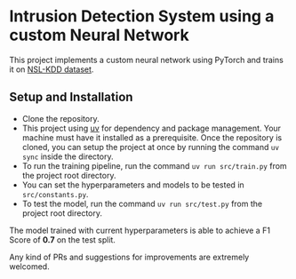 # Intrusion Detection System using a custom Neural Network
This project implements a custom neural network using PyTorch and trains it on [NSL-KDD dataset](https://huggingface.co/datasets/Mireu-Lab/NSL-KDD).

## Setup and Installation

- Clone the repository.
- This project using [uv](https://github.com/astral-sh/uv) for dependency and package management. Your machine must have it installed as a prerequisite. Once the repository is cloned, you can setup the project at once by running the command `uv sync` inside the directory.
- To run the training pipeline, run the command `uv run src/train.py` from the project root directory.
- You can set the hyperparameters and models to be tested in `src/constants.py`.
- To test the model, run the command `uv run src/test.py` from the project root directory.

The model trained with current hyperparameters is able to achieve a F1 Score of **0.7** on the test split.

Any kind of PRs and suggestions for improvements are extremely welcomed.